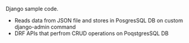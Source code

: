 Django sample code.
- Reads data from JSON file and stores in PosgresSQL DB on custom django-admin command
- DRF APIs that perfrom CRUD operations on PoqstgresSQL DB
